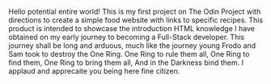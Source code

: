 Hello potential entire world! This is my first project on The Odin Project with directions to create a simple food website with links to specific recipes. This product is intended to showcase the introduction HTML knowledge I have obtained on my early journey to becoming a Full-Stack developer. This journey shall be long and arduous, much like the journey young Frodo and Sam took to destroy the One Ring. One Ring to rule them all, One Ring to find them, One Ring to bring them all, And in the Darkness bind them. I applaud and apprecaite you being here fine citizen. 
